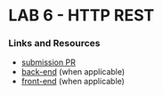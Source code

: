 # LAB 6 - HTTP REST

### Links and Resources
* [submission PR](http://xyz.com)
* [back-end](https://app.swaggerhub.com/apis/felipedelatorre/lab06/1.0.0#/default/get_categories__id_) (when applicable)
* [front-end](https://codesandbox.io/s/api-client-kcqy5) (when applicable)
